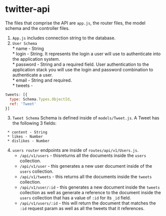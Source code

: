 # twitter-api

The files that comprise the API are `app.js`, the router files, the model schema and the controller files.
  1.  `App.js` includes connection string to the database.  
  2.  `User Schema`  
    * name - String  
    * login - String. It represents the login a user will use to authenticate into the application system.  
    *  password - String and a required field. User authentication to the application stack you will use the login and password combination to authenticate a user.  
    *  email - String and required.  
    *  tweets - 
```javascript
tweets: [{  
  type: Schema.Types.ObjectId,  
  ref: 'Tweet'  
}]  
```  
  3.  `Tweet Schema` 
 Schema is defined inside of `models/Tweet.js`. A Tweet has the following 3 fields:
 
     * content - String 
     * likes - Number  
     * dislikes - Number
4.  `users router`  endpoints are inside of `routes/api/v1/Users.js`.  
      * `/api/v1/users` - thisreturns all the documents inside the `users` collection.    
      * `/api/v1/user`  - this generates a new user document inside of the `users` collection.   
      * `/api/v1/tweets` - this returns all the documents inside the `tweets` collection.   
      * `/api/v1/user/:id` - this generates a new document inside the `tweets` collection as well as generate a reference to the document inside the `users` collection that has a value of `:id` for its `_id` field.   
      * `/api/v1/users/:id` - this will return the document that matches the `:id` request param as well as all the tweets that it references.
